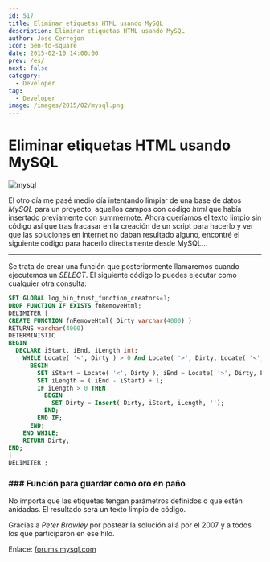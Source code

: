 ```yaml
---
id: 517
title: Eliminar etiquetas HTML usando MySQL
description: Eliminar etiquetas HTML usando MySQL
author: Jose Cerrejon
icon: pen-to-square
date: 2015-02-10 14:00:00
prev: /es/
next: false
category:
  - Developer
tag:
  - Developer
image: /images/2015/02/mysql.png
---
```


# Eliminar etiquetas HTML usando MySQL

![mysql](/images/2015/02/mysql.png)

El otro día me pasé medio día intentando limpiar de una base de datos *MySQL* para un proyecto, aquellos campos con código *html* que había insertado previamente con [summernote](http://summernote.org/#/). Ahora queríamos el texto limpio sin código así que tras fracasar en la creación de un script para hacerlo y ver que las soluciones en internet no daban resultado alguno, encontré el siguiente código para hacerlo directamente desde MySQL...

- - -
Se trata de crear una función que posteriormente llamaremos cuando ejecutemos un *SELECT*. El siguiente código lo puedes ejecutar como cualquier otra consulta:

```sql
SET GLOBAL log_bin_trust_function_creators=1;
DROP FUNCTION IF EXISTS fnRemoveHtml;
DELIMITER |
CREATE FUNCTION fnRemoveHtml( Dirty varchar(4000) )
RETURNS varchar(4000)
DETERMINISTIC 
BEGIN
  DECLARE iStart, iEnd, iLength int;
    WHILE Locate( '<', Dirty ) > 0 And Locate( '>', Dirty, Locate( '<', Dirty )) > 0 DO
      BEGIN
        SET iStart = Locate( '<', Dirty ), iEnd = Locate( '>', Dirty, Locate('<', Dirty ));
        SET iLength = ( iEnd - iStart) + 1;
        IF iLength > 0 THEN
          BEGIN
            SET Dirty = Insert( Dirty, iStart, iLength, '');
          END;
        END IF;
      END;
    END WHILE;
    RETURN Dirty;
END;
|
DELIMITER ;
```
### ### Función para guardar como oro en paño

No importa que las etiquetas tengan parámetros definidos o que estén anidadas. El resultado será un texto limpio de código.

Gracias a *Peter Brawley* por postear la solución allá por el 2007 y a todos los que participaron en ese hilo.

Enlace: [forums.mysql.com](http://forums.mysql.com/read.php?52,177343,177985)
